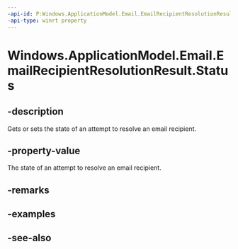 ```yaml
---
-api-id: P:Windows.ApplicationModel.Email.EmailRecipientResolutionResult.Status
-api-type: winrt property
---
```


<!-- Property syntax
public Windows.ApplicationModel.Email.EmailRecipientResolutionStatus Status { get;  set; }
-->

# Windows.ApplicationModel.Email.EmailRecipientResolutionResult.Status

## -description
Gets or sets the state of an attempt to resolve an email recipient.

## -property-value
The state of an attempt to resolve an email recipient.

## -remarks

## -examples

## -see-also
